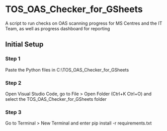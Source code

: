 # TOS_OAS_Checker_for_GSheets
A script to run checks on OAS scanning progress for MS Centres and the IT Team, as well as progress dashboard for reporting

## Initial Setup
### Step 1
Paste the Python files in C:\TOS_OAS_Checker_for_GSheets

### Step 2
Open Visual Studio Code, go to File > Open Folder (Ctrl+K Ctrl+O) and select the TOS_OAS_Checker_for_GSheets folder

### Step 3
Go to Terminal > New Terminal and enter pip install -r requirements.txt
